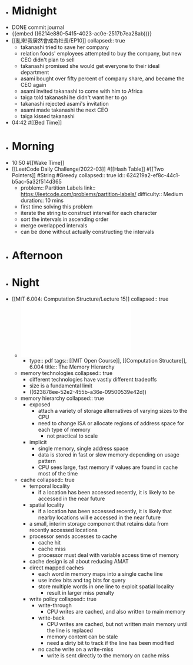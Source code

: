 - # Midnight
- DONE commit journal
- {{embed ((6214e880-5415-4023-ac0e-2517b7ea28ab))}}
- [[亂來!我居然會成為社長/EP10]]
  collapsed:: true
	- takanashi tried to save her company
	- relation foods' employees attempted to buy the company, but new CEO didn't plan to sell
	- takanashi promised she would get everyone to their ideal department
	- asami bought over fifty percent of company share, and became the CEO again
	- asami invited takanashi to come with him to Africa
	- taiga told takanashi he didn't want her to go
	- takanashi rejected asami's invitation
	- asami made takanashi the next CEO
	- taiga kissed takanashi
- 04:42 #[[Bed Time]]
- # Morning
- 10:50 #[[Wake Time]]
- [[LeetCode Daily Challenge/2022-03]] #[[Hash Table]] #[[Two Pointers]] #String #Greedy
  collapsed:: true
  id:: 624219a2-ef8c-44c1-b5ac-5a32f514d365
	- problem:: Partition Labels
	  link:: https://leetcode.com/problems/partition-labels/
	  difficulty:: Medium
	  duration:: 10 mins
	- first time solving this problem
	- iterate the string to construct interval for each character
	- sort the intervals in ascending order
	- merge overlapped intervals
	- can be done without actually constructing the intervals
- # Afternoon
- # Night
- [[MIT 6.004: Computation Structure/Lecture 15]]
  collapsed:: true
	- ![L15.pdf](../assets/L15_1647868043890_0.pdf)
		- type:: pdf
		  tags:: [[MIT Open Course]], [[Computation Structure]], 6.004
		  title:: The Memory Hierarchy
	- memory technologies
	  collapsed:: true
		- different technologies have vastly different tradeoffs
		- size is a fundamental limit
		- ((623878ee-52e2-455b-a36e-09500539e42d))
	- memory hierarchy
	  collapsed:: true
		- exposed
			- attach a variety of storage alternatives of varying sizes to the CPU
			- need to change ISA or allocate regions of address space for each type of memory
				- not practical to scale
		- implicit
			- single memory, single address space
			- data is stored in fast or slow memory depending on usage pattern
			- CPU sees large, fast memory if values are found in cache most of the time
	- cache
	  collapsed:: true
		- temporal locality
			- if a location has been accessed recently, it is likely to be accessed in the near future
		- spatial locality
			- if a location has been accessed recently, it is likely that nearby locations will e accessed in the near future
		- a small, interim storage component that retains data from recently accessed locations
		- processor sends accesses to cache
			- cache hit
			- cache miss
			- processor must deal with variable access time of memory
		- cache design is all about reducing AMAT
		- direct mapped caches
			- each word in memory maps into a single cache line
			- use index bits and tag bits for query
			- store multiple words in one line to exploit spatial locality
				- result in larger miss penalty
		- write policy
		  collapsed:: true
			- write-through
				- CPU writes are cached, and also written to main memory
			- write-back
				- CPU writes are cached, but not written main memory until the line is replaced
				- memory content can be stale
				- need a dirty bit to track if the line has been modified
			- no cache write on a write-miss
				- write is sent directly to the memory on cache miss